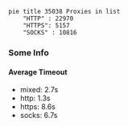 
```mermaid
pie title 35038 Proxies in list
    "HTTP" : 22970
    "HTTPS": 5157
    "SOCKS" : 10816
```

### Some Info
#### Average Timeout

- mixed: 2.7s
- http: 1.3s
- https: 8.6s
- socks: 6.7s